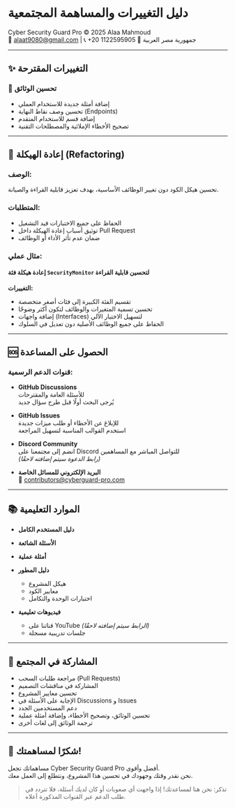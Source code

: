 # دليل التغييرات والمساهمة المجتمعية  
Cyber Security Guard Pro © 2025 Alaa Mahmoud  
📧 alaat9080@gmail.com | 📞 +20 1122595905
📍 جمهورية مصر العربية

---

## ✨ التغييرات المقترحة

### 📌 تحسين الوثائق
- إضافة أمثلة جديدة للاستخدام العملي
- تحسين وصف نقاط النهاية (Endpoints)
- إضافة قسم للاستخدام المتقدم
- تصحيح الأخطاء الإملائية والمصطلحات التقنية

---

## 🔧 إعادة الهيكلة (Refactoring)

### الوصف:
تحسين هيكل الكود دون تغيير الوظائف الأساسية، بهدف تعزيز قابلية القراءة والصيانة.

### المتطلبات:
- الحفاظ على جميع الاختبارات قيد التشغيل
- توثيق أسباب إعادة الهيكلة داخل Pull Request
- ضمان عدم تأثر الأداء أو الوظائف

### مثال عملي:
#### إعادة هيكلة فئة `SecurityMonitor` لتحسين قابلية القراءة

**التغييرات:**
- تقسيم الفئة الكبيرة إلى فئات أصغر متخصصة
- تحسين تسمية المتغيرات والوظائف لتكون أكثر وضوحًا
- إضافة واجهات (Interfaces) لتسهيل الاختبار الآلي
- الحفاظ على جميع الوظائف الأصلية دون تعديل في السلوك

---

## 🆘 الحصول على المساعدة

### قنوات الدعم الرسمية:

- **GitHub Discussions**  
  للأسئلة العامة والمقترحات  
  يُرجى البحث أولًا قبل طرح سؤال جديد

- **GitHub Issues**  
  للإبلاغ عن الأخطاء أو طلب ميزات جديدة  
  استخدم القوالب المناسبة لتسهيل المراجعة

- **Discord Community**  
  انضم إلى مجتمعنا على Discord للتواصل المباشر مع المساهمين  
  *(رابط الدعوة سيتم إضافته لاحقًا)*

- **البريد الإلكتروني للمسائل الخاصة**  
  📧 contributors@cyberguard-pro.com

---

## 📚 الموارد التعليمية

- **دليل المستخدم الكامل**
- **الأسئلة الشائعة**
- **أمثلة عملية**
- **دليل المطور**
  - هيكل المشروع
  - معايير الكود
  - اختبارات الوحدة والتكامل

- **فيديوهات تعليمية**
  - قناتنا على YouTube *(الرابط سيتم إضافته لاحقًا)*
  - جلسات تدريبية مسجلة

---

## 🤝 المشاركة في المجتمع

- مراجعة طلبات السحب (Pull Requests)
- المشاركة في مناقشات التصميم
- تحسين معايير المشروع
- الإجابة على الأسئلة في Discussions و Issues
- دعم المستخدمين الجدد
- تحسين الوثائق، وتصحيح الأخطاء، وإضافة أمثلة عملية
- ترجمة الوثائق إلى لغات أخرى

---

## 🙏 شكرًا لمساهمتك!

مساهماتك تجعل Cyber Security Guard Pro أفضل وأقوى.  
نحن نقدر وقتك وجهودك في تحسين هذا المشروع، ونتطلع إلى العمل معك.

> تذكر: نحن هنا لمساعدتك! إذا واجهت أي صعوبات أو كان لديك أسئلة، فلا تتردد في طلب الدعم عبر القنوات المذكورة أعلاه.
